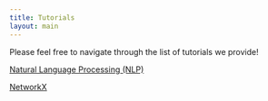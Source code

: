 ```yaml
---
title: Tutorials
layout: main
---
```


Please feel free to navigate through the list of tutorials we provide!

[Natural Language Processing (NLP)](https://nbviewer.jupyter.org/github/JunyoungLim/info1998/blob/master/resources/tutorials/Basic%20NLP%20Guide%20%28CDS%20Education%20Team%29.ipynb)

[NetworkX](https://nbviewer.jupyter.org/github/JunyoungLim/info1998/blob/master/resources/tutorials/Network%20Theory%20Guide.ipynb)

